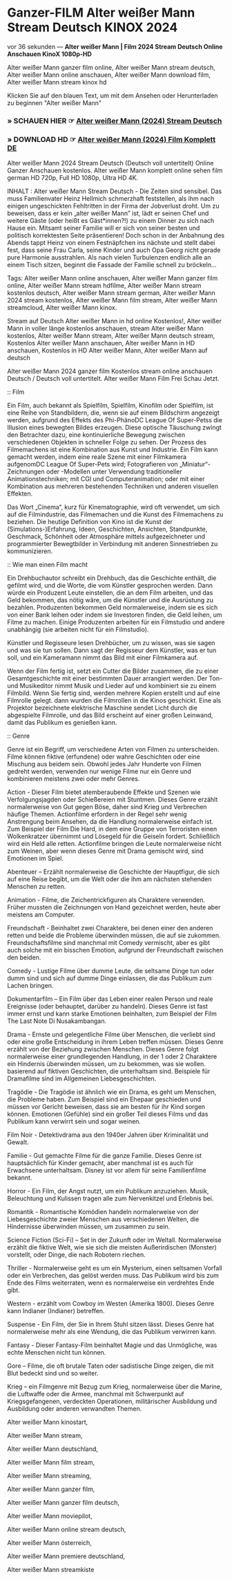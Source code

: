 # Ganzer-FILM Alter weißer Mann Stream Deutsch KINOX 2024
vor 36 sekunden — **Alter weißer Mann | Film 2024 Stream Deutsch Online Anschauen KinoX 1080p-HD**

Alter weißer Mann ganzer film online, Alter weißer Mann stream deutsch, Alter weißer Mann online anschauen, Alter weißer Mann download film, Alter weißer Mann stream kinox hd

Klicken Sie auf den blauen Text, um mit dem Ansehen oder Herunterladen zu beginnen "Alter weißer Mann"

### » SCHAUEN HIER ☞ [Alter weißer Mann (2024) Stream Deutsch](https://t.co/R46aKmf4oU)

### » DOWNLOAD HD ☞ [Alter weißer Mann (2024) Film Komplett DE](https://t.co/R46aKmf4oU)

Alter weißer Mann 2024 Stream Deutsch (Deutsch voll untertitelt) Online Ganzer Anschauen kostenlos. Alter weißer Mann komplett online sehen film german HD 720p, Full HD 1080p, Ultra HD 4K.

INHALT : Alter weißer Mann Stream Deutsch - Die Zeiten sind sensibel. Das muss Familienvater Heinz Hellmich schmerzhaft feststellen, als ihm nach einigen ungeschickten Fehltritten in der Firma der Jobverlust droht. Um zu beweisen, dass er kein „alter weißer Mann” ist, lädt er seinen Chef und weitere Gäste (oder heißt es Gäst*innen?!) zu einem Dinner zu sich nach Hause ein. Mitsamt seiner Familie will er sich von seiner besten und politisch korrektesten Seite präsentieren! Doch schon in der Anbahnung des Abends tappt Heinz von einem Festnäpfchen ins nächste und stellt dabei fest, dass seine Frau Carla, seine Kinder und auch Opa Georg nicht gerade pure Harmonie ausstrahlen. Als nach vielen Turbulenzen endlich alle an einem Tisch sitzen, beginnt die Fassade der Familie schnell zu bröckeln…

Tags: Alter weißer Mann online anschauen, Alter weißer Mann ganzer film online, Alter weißer Mann stream hdfilme, Alter weißer Mann stream kostenlos deutsch, Alter weißer Mann stream german, Alter weißer Mann 2024 stream kostenlos, Alter weißer Mann film stream, Alter weißer Mann streamcloud, Alter weißer Mann kinox.

Stream auf Deutsch Alter weißer Mann in hd online Kostenlos!, Alter weißer Mann in voller länge kostenlos anschauen, stream Alter weißer Mann kostenlos, Alter weißer Mann stream, Alter weißer Mann deutsch stream, Kostenlos Alter weißer Mann anschauen, Alter weißer Mann in HD anschauen, Kostenlos in HD Alter weißer Mann, Alter weißer Mann auf deutsch

Alter weißer Mann 2024 ganzer film Kostenlos stream online anschauen Deutsch / Deutsch voll untertitelt. Alter weißer Mann Film Frei Schau Jetzt.

:: Film

Ein Film, auch bekannt als Spielfilm, Spielfilm, Kinofilm oder Spielfilm, ist eine Reihe von Standbildern, die, wenn sie auf einem Bildschirm angezeigt werden, aufgrund des Effekts des Phi-PhänoDC League Of Super-Petss die Illusion eines bewegten Bildes erzeugen. Diese optische Täuschung zwingt den Betrachter dazu, eine kontinuierliche Bewegung zwischen verschiedenen Objekten in schneller Folge zu sehen. Der Prozess des Filmemachens ist eine Kombination aus Kunst und Industrie. Ein Film kann gemacht werden, indem eine reale Szene mit einer Filmkamera aufgenomDC League Of Super-Pets wird; Fotografieren von „Miniatur“-Zeichnungen oder -Modellen unter Verwendung traditioneller Animationstechniken; mit CGI und Computeranimation; oder mit einer Kombination aus mehreren bestehenden Techniken und anderen visuellen Effekten.

Das Wort „Cinema“, kurz für Kinematographie, wird oft verwendet, um sich auf die Filmindustrie, das Filmemachen und die Kunst des Filmemachens zu beziehen. Die heutige Definition von Kino ist die Kunst der (Simulations-)Erfahrung, Ideen, Geschichten, Ansichten, Standpunkte, Geschmack, Schönheit oder Atmosphäre mittels aufgezeichneter und programmierter Bewegtbilder in Verbindung mit anderen Sinnestrieben zu kommunizieren.

:: Wie man einen Film macht

Ein Drehbuchautor schreibt ein Drehbuch, das die Geschichte enthält, die gefilmt wird, und die Worte, die vom Künstler gesprochen werden. Dann würde ein Produzent Leute einstellen, die an dem Film arbeiten, und das Geld bekommen, das nötig wäre, um die Künstler und die Ausrüstung zu bezahlen. Produzenten bekommen Geld normalerweise, indem sie es sich von einer Bank leihen oder indem sie Investoren finden, die Geld leihen, um Filme zu machen. Einige Produzenten arbeiten für ein Filmstudio und andere unabhängig (sie arbeiten nicht für ein Filmstudio).

Künstler und Regisseure lesen Drehbücher, um zu wissen, was sie sagen und was sie tun sollen. Dann sagt der Regisseur dem Künstler, was er tun soll, und ein Kameramann nimmt das Bild mit einer Filmkamera auf.

Wenn der Film fertig ist, setzt ein Cutter die Bilder zusammen, die zu einer Gesamtgeschichte mit einer bestimmten Dauer arrangiert werden. Der Ton- und Musikeditor nimmt Musik und Lieder auf und kombiniert sie zu einem Filmbild. Wenn Sie fertig sind, werden mehrere Kopien erstellt und auf eine Filmrolle gelegt. dann wurden die Filmrollen in die Kinos geschickt. Eine als Projektor bezeichnete elektrische Maschine sendet Licht durch die abgespielte Filmrolle, und das Bild erscheint auf einer großen Leinwand, damit das Publikum es genießen kann.

:: Genre

Genre ist ein Begriff, um verschiedene Arten von Filmen zu unterscheiden. Filme können fiktive (erfundene) oder wahre Geschichten oder eine Mischung aus beidem sein. Obwohl jedes Jahr Hunderte von Filmen gedreht werden, verwenden nur wenige Filme nur ein Genre und kombinieren meistens zwei oder mehr Genres.

Action - Dieser Film bietet atemberaubende Effekte und Szenen wie Verfolgungsjagden oder Schießereien mit Stuntmen. Dieses Genre erzählt normalerweise von Gut gegen Böse, daher sind Krieg und Verbrechen häufige Themen. Actionfilme erfordern in der Regel sehr wenig Anstrengung beim Ansehen, da die Handlung normalerweise einfach ist. Zum Beispiel der Film Die Hard, in dem eine Gruppe von Terroristen einen Wolkenkratzer übernimmt und Lösegeld für die Geiseln fordert. Schließlich wird ein Held alle retten. Actionfilme bringen die Leute normalerweise nicht zum Weinen, aber wenn dieses Genre mit Drama gemischt wird, sind Emotionen im Spiel.

Abenteuer – Erzählt normalerweise die Geschichte der Hauptfigur, die sich auf eine Reise begibt, um die Welt oder die ihm am nächsten stehenden Menschen zu retten.

Animation - Filme, die Zeichentrickfiguren als Charaktere verwenden. Früher mussten die Zeichnungen von Hand gezeichnet werden, heute aber meistens am Computer.

Freundschaft - Beinhaltet zwei Charaktere, bei denen einer den anderen retten und beide die Probleme überwinden müssen, die auf sie zukommen. Freundschaftsfilme sind manchmal mit Comedy vermischt, aber es gibt auch solche mit ein bisschen Emotion, aufgrund der Freundschaft zwischen den beiden.

Comedy - Lustige Filme über dumme Leute, die seltsame Dinge tun oder dumm sind und sich auf dumme Dinge einlassen, die das Publikum zum Lachen bringen.

Dokumentarfilm – Ein Film über das Leben einer realen Person und reale Ereignisse (oder behauptet, darüber zu handeln). Dieses Genre ist fast immer ernst und kann starke Emotionen beinhalten, zum Beispiel der Film The Last Note Di Nusakambangan.

Drama - Ernste und gelegentliche Filme über Menschen, die verliebt sind oder eine große Entscheidung in ihrem Leben treffen müssen. Dieses Genre erzählt von der Beziehung zwischen Menschen. Dieses Genre folgt normalerweise einer grundlegenden Handlung, in der 1 oder 2 Charaktere ein Hindernis überwinden müssen, um zu bekommen, was sie wollen. basierend auf fiktiven Geschichten, die unterhaltsam sind. Beispiele für Dramafilme sind im Allgemeinen Liebesgeschichten.

Tragödie - Die Tragödie ist ähnlich wie ein Drama, es geht um Menschen, die Probleme haben. Zum Beispiel sind ein Ehepaar geschieden und müssen vor Gericht beweisen, dass sie am besten für ihr Kind sorgen können. Emotionen (Gefühle) sind ein großer Teil dieses Films und das Publikum kann verwirrt sein und sogar weinen.

Film Noir - Detektivdrama aus den 1940er Jahren über Kriminalität und Gewalt.

Familie - Gut gemachte Filme für die ganze Familie. Dieses Genre ist hauptsächlich für Kinder gemacht, aber manchmal ist es auch für Erwachsene unterhaltsam. Disney ist vor allem für seine Familienfilme bekannt.

Horror - Ein Film, der Angst nutzt, um ein Publikum anzuziehen. Musik, Beleuchtung und Kulissen tragen alle zum Nervenkitzel und Erlebnis bei.

Romantik - Romantische Komödien handeln normalerweise von der Liebesgeschichte zweier Menschen aus verschiedenen Welten, die Hindernisse überwinden müssen, um zusammen zu sein.

Science Fiction (Sci-Fi) – Set in der Zukunft oder im Weltall. Normalerweise erzählt die fiktive Welt, wie sie sich die meisten Außerirdischen (Monster) vorstellt, oder Dinge, die nach Robotern riechen.

Thriller - Normalerweise geht es um ein Mysterium, einen seltsamen Vorfall oder ein Verbrechen, das gelöst werden muss. Das Publikum wird bis zum Ende des Films weiterraten, wenn es normalerweise ein verdrehtes Ende gibt.

Western - erzählt vom Cowboy im Westen (Amerika 1800). Dieses Genre kann Indianer (Indianer) betreffen.

Suspense - Ein Film, der Sie in Ihrem Stuhl sitzen lässt. Dieses Genre hat normalerweise mehr als eine Wendung, die das Publikum verwirren kann.

Fantasy - Dieser Fantasy-Film beinhaltet Magie und das Unmögliche, was echte Menschen nicht tun können.

Gore – Filme, die oft brutale Taten oder sadistische Dinge zeigen, die mit Blut bedeckt sind und so weiter.

Krieg – ein Filmgenre mit Bezug zum Krieg, normalerweise über die Marine, die Luftwaffe oder die Armee, manchmal mit Schwerpunkt auf Kriegsgefangenen, verdeckten Operationen, militärischer Ausbildung und Ausbildung oder anderen verwandten Themen.

Alter weißer Mann kinostart,

Alter weißer Mann stream,

Alter weißer Mann deutschland,

Alter weißer Mann film stream,

Alter weißer Mann streaming,

Alter weißer Mann ganzer film,

Alter weißer Mann ganzer film deutsch,

Alter weißer Mann moviepilot,

Alter weißer Mann online stream deutsch,

Alter weißer Mann österreich,

Alter weißer Mann premiere deutschland,

Alter weißer Mann streamkiste
